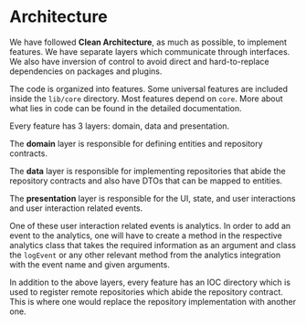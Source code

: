 # Architecture

We have followed **Clean Architecture**, as much as possible, to implement features. We have separate layers which communicate through interfaces. We also have inversion of control to avoid direct and hard-to-replace dependencies on packages and plugins.  

The code is organized into features. Some universal features are included inside the `lib/core` directory. Most features depend on `core`. More about what lies in code can be found in the detailed documentation.

Every feature has 3 layers: domain, data and presentation.

The **domain** layer is responsible for defining entities and repository contracts. 

The **data** layer is responsible for implementing repositories that abide the repository contracts and also have DTOs that can be mapped to entities.

The **presentation** layer is responsible for the UI, state, and user interactions and user interaction related events.

One of these user interaction related events is analytics. In order to add an event to the analytics, one will have to create a method in the respective analytics class that takes the required information as an argument and class the `logEvent` or any other relevant method from the analytics integration with the event name and given arguments.

In addition to the above layers, every feature has an IOC directory which is used to register remote repositories which abide the repository contract. This is where one would replace the repository implementation with another one.



